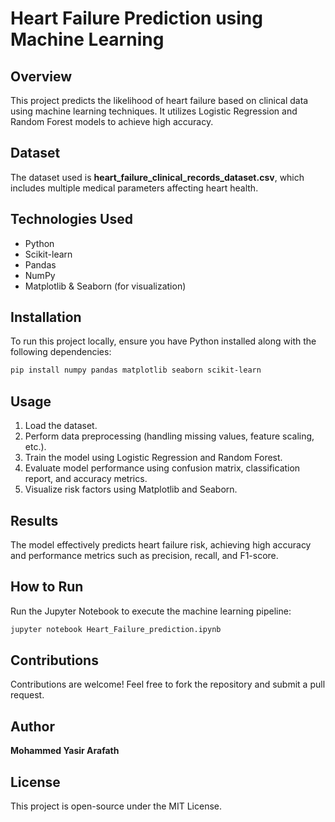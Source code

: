 # Heart Failure Prediction using Machine Learning

## Overview
This project predicts the likelihood of heart failure based on clinical data using machine learning techniques. It utilizes Logistic Regression and Random Forest models to achieve high accuracy.

## Dataset
The dataset used is **heart_failure_clinical_records_dataset.csv**, which includes multiple medical parameters affecting heart health.

## Technologies Used
- Python
- Scikit-learn
- Pandas
- NumPy
- Matplotlib & Seaborn (for visualization)

## Installation
To run this project locally, ensure you have Python installed along with the following dependencies:

```bash
pip install numpy pandas matplotlib seaborn scikit-learn
```

## Usage
1. Load the dataset.
2. Perform data preprocessing (handling missing values, feature scaling, etc.).
3. Train the model using Logistic Regression and Random Forest.
4. Evaluate model performance using confusion matrix, classification report, and accuracy metrics.
5. Visualize risk factors using Matplotlib and Seaborn.

## Results
The model effectively predicts heart failure risk, achieving high accuracy and performance metrics such as precision, recall, and F1-score.

## How to Run
Run the Jupyter Notebook to execute the machine learning pipeline:
```bash
jupyter notebook Heart_Failure_prediction.ipynb
```

## Contributions
Contributions are welcome! Feel free to fork the repository and submit a pull request.

## Author
**Mohammed Yasir Arafath**

## License
This project is open-source under the MIT License.


